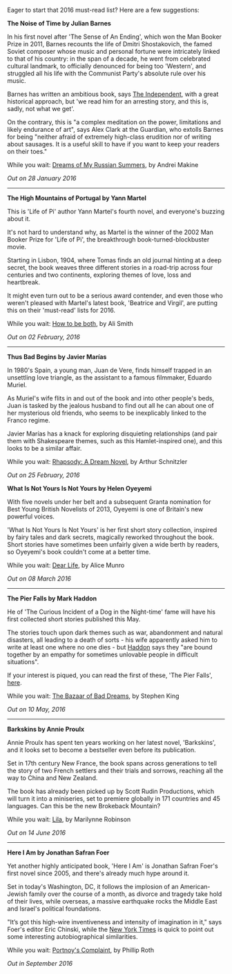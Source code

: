 Eager to start that 2016 must-read list? Here are a few suggestions:


**The Noise of Time by Julian Barnes**

In his first novel after 'The Sense of An Ending', which won the Man Booker Prize in 2011, Barnes recounts the life of Dmitri Shostakovich, the famed Soviet composer whose music and personal fortune were intricately linked to that of his country: in the span of a decade, he went from celebrated cultural landmark, to officially denounced for being too 'Western', and struggled all his life with the Communist Party's absolute rule over his music. 

Barnes has written an ambitious book, says [The Independent](http://www.independent.co.uk/arts-entertainment/books/reviews/the-noise-of-time-by-julian-barnes-book-review-author-misses-a-beat-a6801251.html), with a great historical approach, but 'we read him for an arresting story, and this is, sadly, not what we get'.

On the contrary, this is "a complex meditation on the power, limitations and likely endurance of art", says Alex Clark at the Guardian, who extolls Barnes for being "neither afraid of extremely high-class erudition nor of writing about sausages. It is a useful skill to have if you want to keep your readers on their toes."

While you wait: [Dreams of My Russian Summers](https://www.nytimes.com/books/97/08/17/reviews/970817.17brombet.html), by Andrei Makine

*Out on 28 January 2016*

** *** **

**The High Mountains of Portugal by Yann Martel**

This is 'Life of Pi' author Yann Martel's fourth novel, and everyone's buzzing about it. 

It's not hard to understand why, as Martel is the winner of the 2002 Man Booker Prize for 'Life of Pi', the breakthrough book-turned-blockbuster movie. 

Starting in Lisbon, 1904, where Tomas finds an old journal hinting at a deep secret, the book weaves three different stories in a road-trip across four centuries and two continents, exploring themes of love, loss and heartbreak. 

It might even turn out to be a serious award contender, and even those who weren't pleased with Martel's latest book, 'Beatrice and Virgil', are putting this on their 'must-read' lists for 2016.

While you wait: [How to be both](http://www.telegraph.co.uk/culture/books/bookreviews/11061768/How-to-Be-Both-by-Ali-Smith-review-brimming-with-pain-and-joy.html), by Ali Smith


*Out on 02 February, 2016*

** *** **

**Thus Bad Begins by Javier Marías**

In 1980's Spain, a young man, Juan de Vere, finds himself trapped in an unsettling love triangle, as the assistant to a famous filmmaker, Eduardo Muriel. 

As Muriel's wife flits in and out of the book and into other people's beds, Juan is tasked by the jealous husband to find out all he can about one of her mysterious old friends, who seems to be inexplicably linked to the Franco regime. 

Javier Marías has a knack for exploring disquieting relationships (and pair them with Shakespeare themes, such as this Hamlet-inspired one), and this looks to be a similar affair.

While you wait: [Rhapsody: A Dream Novel](http://www.slate.com/articles/news_and_politics/explainer/1999/07/who_is_arthur_schnitzler.html), by Arthur Schnitzler

*Out on 25 February, 2016*

**What Is Not Yours Is Not Yours by Helen Oyeyemi**

With five novels under her belt and a subsequent Granta nomination for Best Young British Novelists of 2013, Oyeyemi is one of Britain's new powerful voices. 

'What Is Not Yours Is Not Yours' is her first short story collection, inspired by fairy tales and dark secrets, magically reworked throughout the book. Short stories have sometimes been unfairly given a wide berth by readers, so Oyeyemi's book couldn't come at a better time. 

While you wait: [Dear Life](http://www.theguardian.com/books/2012/nov/08/dear-life-alice-munro-review), by Alice Munro

*Out on 08 March 2016*
** *** **

**The Pier Falls by Mark Haddon**

He of 'The Curious Incident of a Dog in the Night-time' fame will have his first collected short stories published this May.

The stories touch upon dark themes such as war, abandonment and natural disasters, all leading to a death of sorts - his wife apparently asked him to write at least one where no one dies - but [Haddon](http://www.newyorker.com/books/page-turner/fiction-this-week-mark-haddon-2015-11-16) says they "are bound together by an empathy for sometimes unlovable people in difficult situations". 

If your interest is piqued, you can read the first of these, 'The Pier Falls', [here](http://www.newstatesman.com/culture/2014/04/pier-falls-new-short-story-mark-haddon).

While you wait:  [The Bazaar of Bad Dreams](http://www.theguardian.com/books/2015/nov/04/the-bazaar-of-bad-dreams-stephen-king-review-dark-stories-magic), by Stephen King

*Out on 10 May, 2016*
** *** **

**Barkskins by Annie Proulx**

Annie Proulx has spent ten years working on her latest novel, 'Barkskins', and it looks set to become a bestseller even before its publication. 

Set in 17th century New France, the book spans across generations to tell the story of two French settlers and their trials and sorrows, reaching all the way to China and New Zealand. 

The book has already been picked up by Scott Rudin Productions, which will turn it into a miniseries, set to premiere globally in 171 countries and 45 languages. Can this be the new Brokeback Mountain?

While you wait: [Lila](http://www.theguardian.com/books/2014/oct/12/lila-marilynne-robinson-review-john-ames-gilead), by Marilynne Robinson

*Out on 14 June 2016*
** *** **
**Here I Am by Jonathan Safran Foer**

Yet another highly anticipated book, 'Here I Am' is Jonathan Safran Foer's first novel since 2005, and there's already much hype around it. 

Set in today's Washington, DC, it follows the implosion of an American-Jewish family over the course of a month, as divorce and tragedy take hold of their lives, while overseas, a massive earthquake rocks the Middle East and Israel's political foundations. 

"It’s got this high-wire inventiveness and intensity of imagination in it," says Foer's editor Eric Chinski, while the [New York Times](http://artsbeat.blogs.nytimes.com/2015/12/18/new-novel-from-jonathan-safran-foer-coming-in-september/?_r=0) is quick to point out some interesting autobiographical similarities. 

While you wait: [Portnoy's Complaint](http://www.theguardian.com/books/booksblog/2009/sep/07/portnoys-complaint-shocking-49), by Phillip Roth

*Out in September 2016*